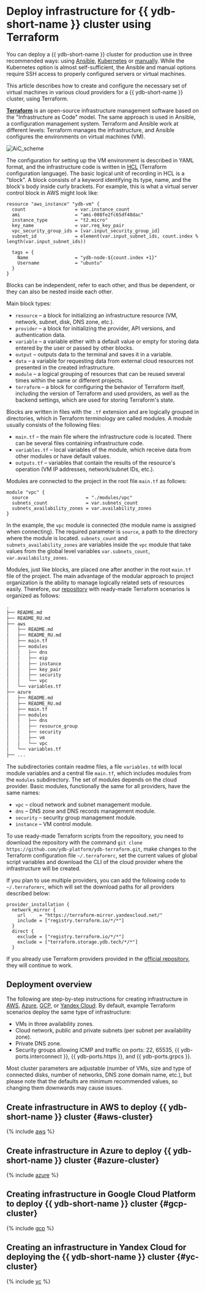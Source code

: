 # Deploy infrastructure for {{ ydb-short-name }} cluster using Terraform

<!-- markdownlint-disable blanks-around-fences -->

You can deploy a {{ ydb-short-name }} cluster for production use in three recommended ways: using [Ansible](./initial-deployment.md), [Kubernetes](../kubernetes/index.md) or [manually](../../devops/manual/index.md). While the Kubernetes option is almost self-sufficient, the Ansible and manual options require SSH access to properly configured servers or virtual machines.

This article describes how to create and configure the necessary set of virtual machines in various cloud providers for a {{ ydb-short-name }} cluster, using Terraform.

**[Terraform](https://www.terraform.io/)** is an open-source infrastructure management software based on the "Infrastructure as Code" model. The same approach is used in Ansible, a configuration management system. Terraform and Ansible work at different levels: Terraform manages the infrastructure, and Ansible configures the environments on virtual machines (VM).

![AiC_scheme](./_assets/terraform/AiC_scheme.png)

The configuration for setting up the VM environment is described in YAML format, and the infrastructure code is written in [HCL](https://github.com/hashicorp/hcl) (Terraform configuration language). The basic logical unit of recording in HCL is a "block". A block consists of a keyword identifying its type, name, and the block's body inside curly brackets. For example, this is what a virtual server control block in AWS might look like:

```hcl
resource "aws_instance" "ydb-vm" {
  count                  = var.instance_count
  ami                    = "ami-008fe2fc65df48dac"
  instance_type          = "t2.micro"
  key_name               = var.req_key_pair
  vpc_security_group_ids = [var.input_security_group_id]
  subnet_id              = element(var.input_subnet_ids, count.index % length(var.input_subnet_ids))

  tags = {
    Name                 = "ydb-node-${count.index +1}"
    Username             = "ubuntu"
  }
}
```

Blocks can be independent, refer to each other, and thus be dependent, or they can also be nested inside each other.

Main block types:

* `resource` – a block for initializing an infrastructure resource (VM, network, subnet, disk, DNS zone, etc.).
* `provider` – a block for initializing the provider, API versions, and authentication data.
* `variable` – a variable either with a default value or empty for storing data entered by the user or passed by other blocks.
* `output` – outputs data to the terminal and saves it in a variable.
* `data` – a variable for requesting data from external cloud resources not presented in the created infrastructure.
* `module` – a logical grouping of resources that can be reused several times within the same or different projects.
* `terraform` – a block for configuring the behavior of Terraform itself, including the version of Terraform and used providers, as well as the backend settings, which are used for storing Terraform's state.

Blocks are written in files with the `.tf` extension and are logically grouped in directories, which in Terraform terminology are called modules. A module usually consists of the following files:

* `main.tf` – the main file where the infrastructure code is located. There can be several files containing infrastructure code.
* `variables.tf` – local variables of the module, which receive data from other modules or have default values.
* `outputs.tf` – variables that contain the results of the resource's operation (VM IP addresses, network/subnet IDs, etc.).

Modules are connected to the project in the root file `main.tf` as follows:

```hcl
module "vpc" {
  source                     = "./modules/vpc"
  subnets_count              = var.subnets_count
  subnets_availability_zones = var.availability_zones
}
```

In the example, the `vpc` module is connected (the module name is assigned when connecting). The required parameter is `source`, a path to the directory where the module is located. `subnets_count` and `subnets_availability_zones` are variables inside the `vpc` module that take values from the global level variables `var.subnets_count`, `var.availability_zones`.

Modules, just like blocks, are placed one after another in the root `main.tf` file of the project. The main advantage of the modular approach to project organization is the ability to manage logically related sets of resources easily. Therefore, our [repository](https://github.com/ydb-platform/ydb-terraform) with ready-made Terraform scenarios is organized as follows:

```txt
.
├── README.md
├── README_RU.md
├── aws
│   ├── README.md
│   ├── README_RU.md
│   ├── main.tf
│   ├── modules
│   │   ├── dns
│   │   ├── eip
│   │   ├── instance
│   │   ├── key_pair
│   │   ├── security
│   │   └── vpc
│   └── variables.tf
├── azure
│   ├── README.md
│   ├── README_RU.md
│   ├── main.tf
│   ├── modules
│   │   ├── dns
│   │   ├── resource_group
│   │   ├── security
│   │   ├── vm
│   │   └── vpc
│   └── variables.tf
├── ...
```

The subdirectories contain readme files, a file `variables.td` with local module variables and a central file `main.tf`, which includes modules from the `modules` subdirectory. The set of modules depends on the cloud provider. Basic modules, functionally the same for all providers, have the same names:

* `vpc` – cloud network and subnet management module.
* `dns` – DNS zone and DNS records management module.
* `security` – security group management module.
* `instance` – VM control module.

To use ready-made Terraform scripts from the repository, you need to download the repository with the command `git clone https://github.com/ydb-platform/ydb-terraform.git`, make changes to the Terraform configuration file `~/.terraformrc`, set the current values of global script variables and download the CLI of the cloud provider where the infrastructure will be created.

If you plan to use multiple providers, you can add the following code to `~/.terraformrc`, which will set the download paths for all providers described below:

```hcl
provider_installation {
  network_mirror {
    url     = "https://terraform-mirror.yandexcloud.net/"
    include = ["registry.terraform.io/*/*"]
  }
  direct {
    exclude = ["registry.terraform.io/*/*"]
    exclude = ["terraform.storage.ydb.tech/*/*"]
  }
```

If you already use Terraform providers provided in the [official repository](https://registry.terraform.io/browse/providers), they will continue to work.

## Deployment overview

The following are step-by-step instructions for creating infrastructure in [AWS](#aws-cluster), [Azure](#aws-cluster), [GCP](#gcp-cluster), or [Yandex Cloud](#gcp-cluster). By default, example Terraform scenarios deploy the same type of infrastructure:

* VMs in three availability zones.
* Cloud network, public and private subnets (per subnet per availability zone).
* Private DNS zone.
* Security groups allowing ICMP and traffic on ports: 22, 65535, {{ ydb-ports.interconnect }}, {{ ydb-ports.https }}, and {{ ydb-ports.grpcs }}.

Most cluster parameters are adjustable (number of VMs, size and type of connected disks, number of networks, DNS zone domain name, etc.), but please note that the defaults are minimum recommended values, so changing them downwards may cause issues.

## Create infrastructure in AWS to deploy {{ ydb-short-name }} cluster {#aws-cluster}

{% include [aws](./_includes/terraform/aws.md) %}

## Create infrastructure in Azure to deploy {{ ydb-short-name }} cluster {#azure-cluster}

{% include [azure](./_includes/terraform/azure.md) %}

## Creating infrastructure in Google Cloud Platform to deploy {{ ydb-short-name }} cluster {#gcp-cluster}

{% include [gcp](./_includes/terraform/gcp.md) %}

## Creating an infrastructure in Yandex Cloud for deploying the {{ ydb-short-name }} cluster {#yc-cluster}

{% include [yc](./_includes/terraform/yc.md) %}
